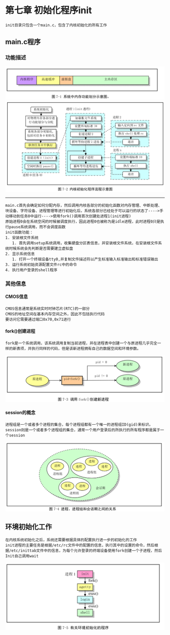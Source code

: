 # 第七章 初始化程序init
    init目录只包含一个main.c，包含了内核初始化的所有工作
## main.c程序
### 功能描述
![images](../images/7/内存功能划分示意图.png)
![images](../images/7/内核初始化流程示意图.png)
***
    main.c首先会确定如何分配内存，然后调用内核各部分的初始化函数对内存管理、中断处理、块设备、字符设备、进程管理等进行初始化后，系统各部分已经处于可以运行的状态了---->手动移动到任务0中运行---->使用fork()调用首次创建处进程1(init进程)
    原始进程0会在系统空闲的时候被调度执行，因此进程0也被称为是idle进程，此时进程0只是执行pause系统调用，而不会调度函数
    init函数功能：
    1. 安装根文件系统
       1. 首先调用setup系统调用，收集硬盘分区表信息，并安装根文件系统，在安装根文件系统时候系统会先判断是否需要建立虚拟盘
    2. 显示系统信息
       1. 打开一个终端设备tty0,并复制文件描述符以产生标准输入标准输出和标准错误输出
    3. 运行系统初始资源配置文件rc中的命令
    4. 执行用户登录的shell程序

### 其他信息
#### CMOS信息
    CMOS信息通常是系统实时时钟芯片(RTC)的一部分
    CMOS的地址空间在基本内存空间之外，因此不包括执行代码
    要访问它需要通过端口0x70,0x71进行
#### fork()创建进程
    fork是一个系统调用，该系统调用复制当前进程，并在进程表中创建一个与原进程几乎完全一样的新表项，并执行同样的代码，但是该新进程拥有自己的数据空间和环境参数。
![images](../images/7/fork创建新进程.png)
#### session的概念
    进程组是一个或者多个进程的集合，每个进程组都有一个唯一的进程组ID(gid)来标识。
    session则是一个或者多个进程组的集合，通常一个用户登录后的所执行的所有程序都是属于一个session
![images](../images/7/进程进程组和session的关系.png)


## 环境初始化工作
    在内核系统初始化之后，系统还需要根据具体的配置执行进一步的初始化的工作
    init进程的主要任务是根据/etc/rc文件中的配置的信息，执行其中的设置的命令，然后根据/etc/inittab文件中的信息，为每个允许登录的终端设备使用fork创建一个子进程，然后Init自己调用wait
![images](../images/7/环境初始化的程序.png)
